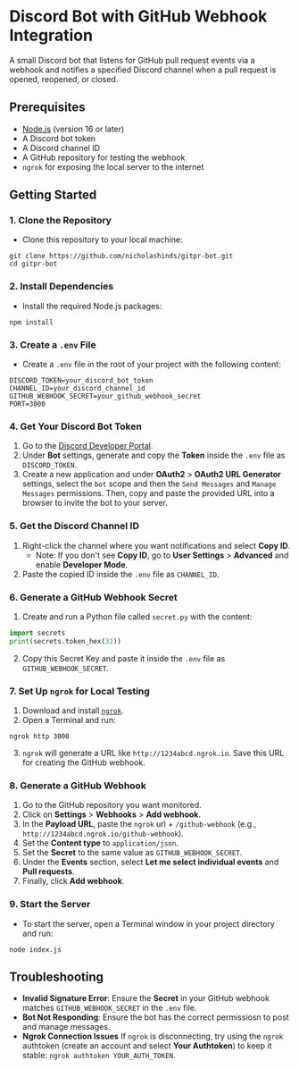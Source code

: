# Discord Bot with GitHub Webhook Integration

A small Discord bot that listens for GitHub pull request events via a webhook and notifies a specified Discord channel when a pull request is opened, reopened, or closed.

## Prerequisites

- [Node.js](https://nodejs.org/en/download/package-manager) (version 16 or later)
- A Discord bot token
- A Discord channel ID
- A GitHub repository for testing the webhook
- `ngrok` for exposing the local server to the internet

## Getting Started

### 1. Clone the Repository

- Clone this repository to your local machine:

```
git clone https://github.com/nicholashinds/gitpr-bot.git
cd gitpr-bot
```

### 2. Install Dependencies

- Install the required Node.js packages:

```
npm install
```

### 3. Create a `.env` File

- Create a `.env` file in the root of your project with the following content:

```
DISCORD_TOKEN=your_discord_bot_token
CHANNEL_ID=your_discord_channel_id
GITHUB_WEBHOOK_SECRET=your_github_webhook_secret
PORT=3000
```

### 4. Get Your Discord Bot Token

1. Go to the [Discord Developer Portal](https://discord.com/developers/applications).
2. Under **Bot** settings, generate and copy the **Token** inside the `.env` file as `DISCORD_TOKEN`.
3. Create a new application and under **OAuth2** > **OAuth2 URL Generator** settings, select the `bot` scope and then the `Send Messages` and `Manage Messages` permissions. Then, copy and paste the provided URL into a browser to invite the bot to your server.

### 5. Get the Discord Channel ID

1. Right-click the channel where you want notifications and select **Copy ID**.
   - Note: If you don't see **Copy ID**, go to **User Settings** > **Advanced** and enable **Developer Mode**.
2. Paste the copied ID inside the `.env` file as `CHANNEL_ID`.

### 6. Generate a GitHub Webhook Secret

1. Create and run a Python file called `secret.py` with the content:

```python
import secrets
print(secrets.token_hex(32))
```

2. Copy this Secret Key and paste it inside the `.env` file as `GITHUB_WEBHOOK_SECRET`.

### 7. Set Up `ngrok` for Local Testing

1. Download and install [`ngrok`](https://ngrok.com/).
2. Open a Terminal and run:

```
ngrok http 3000
```

3. `ngrok` will generate a URL like `http://1234abcd.ngrok.io`. Save this URL for creating the GitHub webhook.

### 8. Generate a GitHub Webhook

1. Go to the GitHub repository you want monitored.
2. Click on **Settings** > **Webhooks** > **Add webhook**.
3. In the **Payload URL**, paste the `ngrok` url + `/github-webhook` (e.g., `http://1234abcd.ngrok.io/github-webhook`).
4. Set the **Content type** to `application/json`.
5. Set the **Secret** to the same value as `GITHUB_WEBHOOK_SECRET`.
6. Under the **Events** section, select **Let me select individual events** and **Pull requests**.
7. Finally, click **Add webhook**.

### 9. Start the Server

- To start the server, open a Terminal window in your project directory and run:

```
node index.js
```

## Troubleshooting

- **Invalid Signature Error**: Ensure the **Secret** in your GitHub webhook matches `GITHUB_WEBHOOK_SECRET` in the `.env` file.
- **Bot Not Responding**: Ensure the bot has the correct permissiosn to post and manage messages.
- **Ngrok Connection Issues** If `ngrok` is disconnecting, try using the `ngrok` authtoken (create an account and select **Your Authtoken**) to keep it stable: `ngrok authtoken YOUR_AUTH_TOKEN`.
